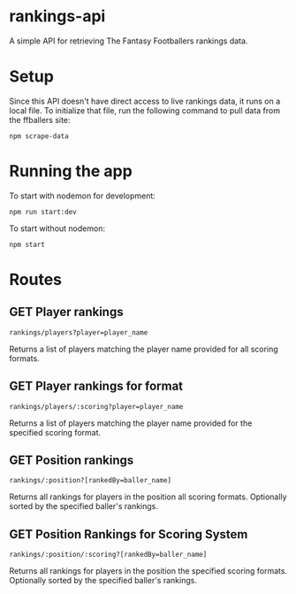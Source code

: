 # rankings-api
A simple API for retrieving The Fantasy Footballers rankings data.

# Setup
Since this API doesn't have direct access to live rankings data, it runs on a local file. To initialize that file, run the following command to pull data from the ffballers site:

```npm scrape-data```

# Running the app
To start with nodemon for development:

```npm run start:dev``` 

To start without nodemon:

```npm start```

# Routes
## GET Player rankings
```rankings/players?player=player_name```

Returns a list of players matching the player name provided for all scoring formats.

## GET Player rankings for format
```rankings/players/:scoring?player=player_name```

Returns a list of players matching the player name provided for the specified scoring format.

## GET Position rankings
```rankings/:position?[rankedBy=baller_name]```

Returns all rankings for players in the position all scoring formats. Optionally sorted by the specified baller's rankings.

## GET Position Rankings for Scoring System
```rankings/:position/:scoring?[rankedBy=baller_name]```

Returns all rankings for players in the position the specified scoring formats. Optionally sorted by the specified baller's rankings.
